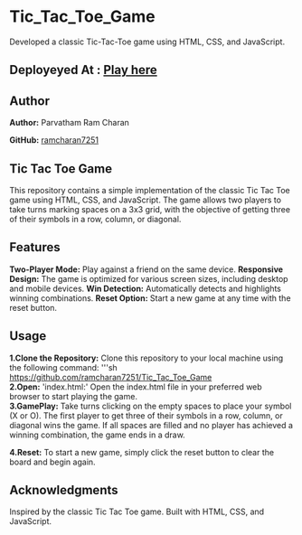 # Tic_Tac_Toe_Game
Developed a classic Tic-Tac-Toe game using HTML, CSS, and JavaScript.

## Deployeyed At : [Play here](https://rc-tic-tac-toe-game.netlify.app)

## Author
**Author:** Parvatham Ram Charan

**GitHub:** [ramcharan7251](https://github.com/ramcharan7251)

## Tic Tac Toe Game
This repository contains a simple implementation of the classic Tic Tac Toe game using HTML, CSS, and JavaScript. The game allows two players to take turns marking spaces on a 3x3 grid, with the objective of getting three of their symbols in a row, column, or diagonal.

## Features
**Two-Player Mode:** Play against a friend on the same device.
**Responsive Design:** The game is optimized for various screen sizes, including desktop and mobile devices.
**Win Detection:** Automatically detects and highlights winning combinations.
**Reset Option:** Start a new game at any time with the reset button.
## Usage

**1.Clone the Repository:** Clone this repository to your local machine using the following command:
                              '''sh
                              https://github.com/ramcharan7251/Tic_Tac_Toe_Game<br>
**2.Open:**  'index.html:' Open the index.html file in your preferred web browser to start playing the game.<br>
**3.GamePlay:** Take turns clicking on the empty spaces to place your symbol (X or O). The first player to get three of their symbols in a row, column, or diagonal wins the game. If all spaces 
                    are filled and no player has achieved a winning combination, the game ends in a draw.

**4.Reset:** To start a new game, simply click the reset button to clear the board and begin again.



## Acknowledgments
Inspired by the classic Tic Tac Toe game.
Built with HTML, CSS, and JavaScript.
